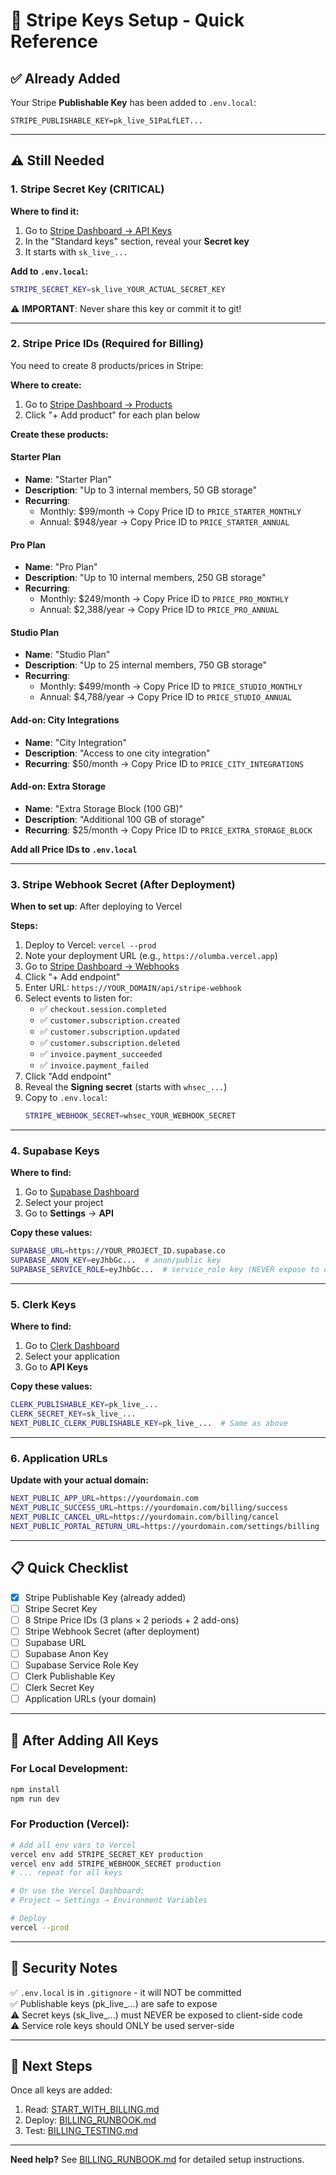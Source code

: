 # 🔑 Stripe Keys Setup - Quick Reference

## ✅ Already Added

Your Stripe **Publishable Key** has been added to `.env.local`:
```
STRIPE_PUBLISHABLE_KEY=pk_live_51PaLfLET...
```

---

## ⚠️ Still Needed

### 1. Stripe Secret Key (CRITICAL)

**Where to find it:**
1. Go to [Stripe Dashboard → API Keys](https://dashboard.stripe.com/apikeys)
2. In the "Standard keys" section, reveal your **Secret key**
3. It starts with `sk_live_...`

**Add to `.env.local`:**
```bash
STRIPE_SECRET_KEY=sk_live_YOUR_ACTUAL_SECRET_KEY
```

⚠️ **IMPORTANT**: Never share this key or commit it to git!

---

### 2. Stripe Price IDs (Required for Billing)

You need to create 8 products/prices in Stripe:

**Where to create:**
1. Go to [Stripe Dashboard → Products](https://dashboard.stripe.com/products)
2. Click "+ Add product" for each plan below

**Create these products:**

#### Starter Plan
- **Name**: "Starter Plan"
- **Description**: "Up to 3 internal members, 50 GB storage"
- **Recurring**: 
  - Monthly: $99/month → Copy Price ID to `PRICE_STARTER_MONTHLY`
  - Annual: $948/year → Copy Price ID to `PRICE_STARTER_ANNUAL`

#### Pro Plan
- **Name**: "Pro Plan"
- **Description**: "Up to 10 internal members, 250 GB storage"
- **Recurring**: 
  - Monthly: $249/month → Copy Price ID to `PRICE_PRO_MONTHLY`
  - Annual: $2,388/year → Copy Price ID to `PRICE_PRO_ANNUAL`

#### Studio Plan
- **Name**: "Studio Plan"
- **Description**: "Up to 25 internal members, 750 GB storage"
- **Recurring**: 
  - Monthly: $499/month → Copy Price ID to `PRICE_STUDIO_MONTHLY`
  - Annual: $4,788/year → Copy Price ID to `PRICE_STUDIO_ANNUAL`

#### Add-on: City Integrations
- **Name**: "City Integration"
- **Description**: "Access to one city integration"
- **Recurring**: $50/month → Copy Price ID to `PRICE_CITY_INTEGRATIONS`

#### Add-on: Extra Storage
- **Name**: "Extra Storage Block (100 GB)"
- **Description**: "Additional 100 GB of storage"
- **Recurring**: $25/month → Copy Price ID to `PRICE_EXTRA_STORAGE_BLOCK`

**Add all Price IDs to `.env.local`**

---

### 3. Stripe Webhook Secret (After Deployment)

**When to set up**: After deploying to Vercel

**Steps:**
1. Deploy to Vercel: `vercel --prod`
2. Note your deployment URL (e.g., `https://olumba.vercel.app`)
3. Go to [Stripe Dashboard → Webhooks](https://dashboard.stripe.com/webhooks)
4. Click "+ Add endpoint"
5. Enter URL: `https://YOUR_DOMAIN/api/stripe-webhook`
6. Select events to listen for:
   - ✅ `checkout.session.completed`
   - ✅ `customer.subscription.created`
   - ✅ `customer.subscription.updated`
   - ✅ `customer.subscription.deleted`
   - ✅ `invoice.payment_succeeded`
   - ✅ `invoice.payment_failed`
7. Click "Add endpoint"
8. Reveal the **Signing secret** (starts with `whsec_...`)
9. Copy to `.env.local`:
   ```bash
   STRIPE_WEBHOOK_SECRET=whsec_YOUR_WEBHOOK_SECRET
   ```

---

### 4. Supabase Keys

**Where to find:**
1. Go to [Supabase Dashboard](https://app.supabase.com)
2. Select your project
3. Go to **Settings** → **API**

**Copy these values:**
```bash
SUPABASE_URL=https://YOUR_PROJECT_ID.supabase.co
SUPABASE_ANON_KEY=eyJhbGc...  # anon/public key
SUPABASE_SERVICE_ROLE=eyJhbGc...  # service_role key (NEVER expose to client!)
```

---

### 5. Clerk Keys

**Where to find:**
1. Go to [Clerk Dashboard](https://dashboard.clerk.com)
2. Select your application
3. Go to **API Keys**

**Copy these values:**
```bash
CLERK_PUBLISHABLE_KEY=pk_live_...
CLERK_SECRET_KEY=sk_live_...
NEXT_PUBLIC_CLERK_PUBLISHABLE_KEY=pk_live_...  # Same as above
```

---

### 6. Application URLs

**Update with your actual domain:**
```bash
NEXT_PUBLIC_APP_URL=https://yourdomain.com
NEXT_PUBLIC_SUCCESS_URL=https://yourdomain.com/billing/success
NEXT_PUBLIC_CANCEL_URL=https://yourdomain.com/billing/cancel
NEXT_PUBLIC_PORTAL_RETURN_URL=https://yourdomain.com/settings/billing
```

---

## 📋 Quick Checklist

- [x] Stripe Publishable Key (already added)
- [ ] Stripe Secret Key
- [ ] 8 Stripe Price IDs (3 plans × 2 periods + 2 add-ons)
- [ ] Stripe Webhook Secret (after deployment)
- [ ] Supabase URL
- [ ] Supabase Anon Key
- [ ] Supabase Service Role Key
- [ ] Clerk Publishable Key
- [ ] Clerk Secret Key
- [ ] Application URLs (your domain)

---

## 🚀 After Adding All Keys

### For Local Development:
```bash
npm install
npm run dev
```

### For Production (Vercel):
```bash
# Add all env vars to Vercel
vercel env add STRIPE_SECRET_KEY production
vercel env add STRIPE_WEBHOOK_SECRET production
# ... repeat for all keys

# Or use the Vercel Dashboard:
# Project → Settings → Environment Variables

# Deploy
vercel --prod
```

---

## 🔐 Security Notes

✅ `.env.local` is in `.gitignore` - it will NOT be committed  
✅ Publishable keys (pk_live_...) are safe to expose  
⚠️ Secret keys (sk_live_...) must NEVER be exposed to client-side code  
⚠️ Service role keys should ONLY be used server-side  

---

## 📖 Next Steps

Once all keys are added:
1. Read: [START_WITH_BILLING.md](START_WITH_BILLING.md)
2. Deploy: [BILLING_RUNBOOK.md](BILLING_RUNBOOK.md)
3. Test: [BILLING_TESTING.md](BILLING_TESTING.md)

---

**Need help?** See [BILLING_RUNBOOK.md](BILLING_RUNBOOK.md) for detailed setup instructions.

